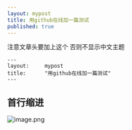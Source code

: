 ```yaml
---
layout: mypost
title: 用github在线加一篇测试
published: true
---
```


注意文章头要加上这个 否则不显示中文主题
```
---
layout:     mypost
title:      "用github在线加一篇测试"
---
```

## 首行缩进

![image.png](https://i.loli.net/2020/01/09/KXqtCDnodFWgL9x.png)
